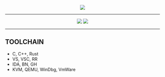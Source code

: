 <p align="center">
  <img src="https://readme-typing-svg.herokuapp.com?font=JetBrains+Mono&size=15&color=808080&center=true&vCenter=true&multiline=true&width=500&height=50&lines=CrisisEvasion" />
</p>

---

<p align="center">
  <img src="https://github-readme-streak-stats.herokuapp.com/?user=crisisevasion&theme=dark&hide_border=true" />
  <img src="https://github-readme-stats.vercel.app/api/top-langs/?username=crisisevasion&layout=compact&hide_border=true&theme=dark&bg_color=0D1117" />
</p>

---

## TOOLCHAIN
- C, C++, Rust
- VS, VSC, RR
- IDA, BN, GH
- KVM, QEMU, WinDbg, VmWare
